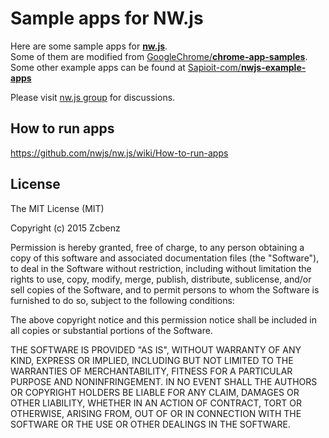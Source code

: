 # Sample apps for NW.js

Here are some sample apps for [**nw.js**](https://github.com/nwjs/nw.js). <br/>
Some of them are modified from [GoogleChrome/**chrome-app-samples**](https://github.com/GoogleChrome/chrome-app-samples). <br/>
Some other example apps can be found at [Sapioit-com/**nwjs-example-apps**](https://github.com/Sapioit-com/nwjs-example-apps)

Please visit [nw.js group](http://groups.google.com/group/nwjs-general) for discussions.


## How to run apps

https://github.com/nwjs/nw.js/wiki/How-to-run-apps



License
-------

The MIT License (MIT)

Copyright (c) 2015 Zcbenz

Permission is hereby granted, free of charge, to any person obtaining a copy
of this software and associated documentation files (the "Software"), to deal
in the Software without restriction, including without limitation the rights
to use, copy, modify, merge, publish, distribute, sublicense, and/or sell
copies of the Software, and to permit persons to whom the Software is
furnished to do so, subject to the following conditions:

The above copyright notice and this permission notice shall be included in all
copies or substantial portions of the Software.

THE SOFTWARE IS PROVIDED "AS IS", WITHOUT WARRANTY OF ANY KIND, EXPRESS OR
IMPLIED, INCLUDING BUT NOT LIMITED TO THE WARRANTIES OF MERCHANTABILITY,
FITNESS FOR A PARTICULAR PURPOSE AND NONINFRINGEMENT. IN NO EVENT SHALL THE
AUTHORS OR COPYRIGHT HOLDERS BE LIABLE FOR ANY CLAIM, DAMAGES OR OTHER
LIABILITY, WHETHER IN AN ACTION OF CONTRACT, TORT OR OTHERWISE, ARISING FROM,
OUT OF OR IN CONNECTION WITH THE SOFTWARE OR THE USE OR OTHER DEALINGS IN THE
SOFTWARE.
